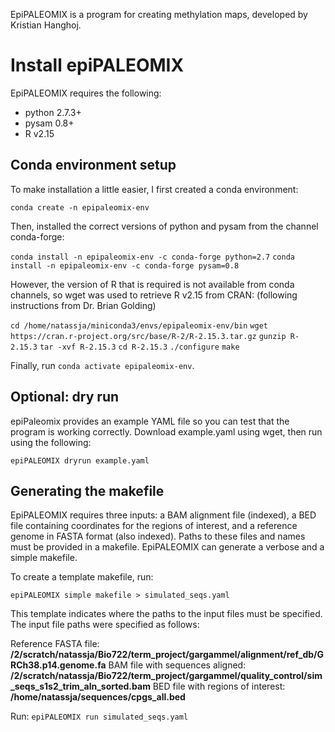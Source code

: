 EpiPALEOMIX is a program for creating methylation maps, developed by Kristian Hanghoj. 
# Install epiPALEOMIX

EpiPALEOMIX requires the following: 
- python 2.7.3+
- pysam 0.8+
- R v2.15
## Conda environment setup
To make installation a little easier, I first created a conda environment: 

`conda create -n epipaleomix-env`

Then, installed the correct versions of python and pysam from the channel conda-forge:

`conda install -n epipaleomix-env -c conda-forge python=2.7`
`conda install -n epipaleomix-env -c conda-forge pysam=0.8`

However, the version of R that is required is not available from conda channels, so wget was used to retrieve R v2.15 from CRAN: (following instructions from Dr. Brian Golding) 

`cd /home/natassja/miniconda3/envs/epipaleomix-env/bin`
`wget https://cran.r-project.org/src/base/R-2/R-2.15.3.tar.gz`
`gunzip R-2.15.3`
`tar -xvf R-2.15.3`
`cd R-2.15.3`
`./configure`
`make`

Finally, run `conda activate epipaleomix-env`. 
## Optional: dry run
epiPaleomix provides an example YAML file so you can test that the program is working correctly. Download example.yaml using wget, then run using the following: 

`epiPALEOMIX dryrun example.yaml`
## Generating the makefile
EpiPALEOMIX requires three inputs: a BAM alignment file (indexed), a BED file containing coordinates for the regions of interest, and a reference genome in FASTA format (also indexed). Paths to these files and names must be provided in a makefile. EpiPALEOMIX can generate a verbose and a simple makefile. 

To create a template makefile, run: 

`epiPALEOMIX simple makefile > simulated_seqs.yaml`

This template indicates where the paths to the input files must be specified. 
The input file paths were specified as follows: 

Reference FASTA file: **/2/scratch/natassja/Bio722/term_project/gargammel/alignment/ref_db/GRCh38.p14.genome.fa**
BAM file with sequences aligned: **/2/scratch/natassja/Bio722/term_project/gargammel/quality_control/sim_seqs_s1s2_trim_aln_sorted.bam**
BED file with regions of interest: **/home/natassja/sequences/cpgs_all.bed**

Run: 
`epiPALEOMIX run simulated_seqs.yaml`

